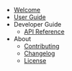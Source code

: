 - [Welcome](index.md)
- [User Guide](user-guide/)
- Developer Guide
    * [API Reference](dev-guide/api-ref/)
- About
    * [Contributing](about/contributing.md)
    * [Changelog](about/changelog.md)
    * [License](about/license.md)
